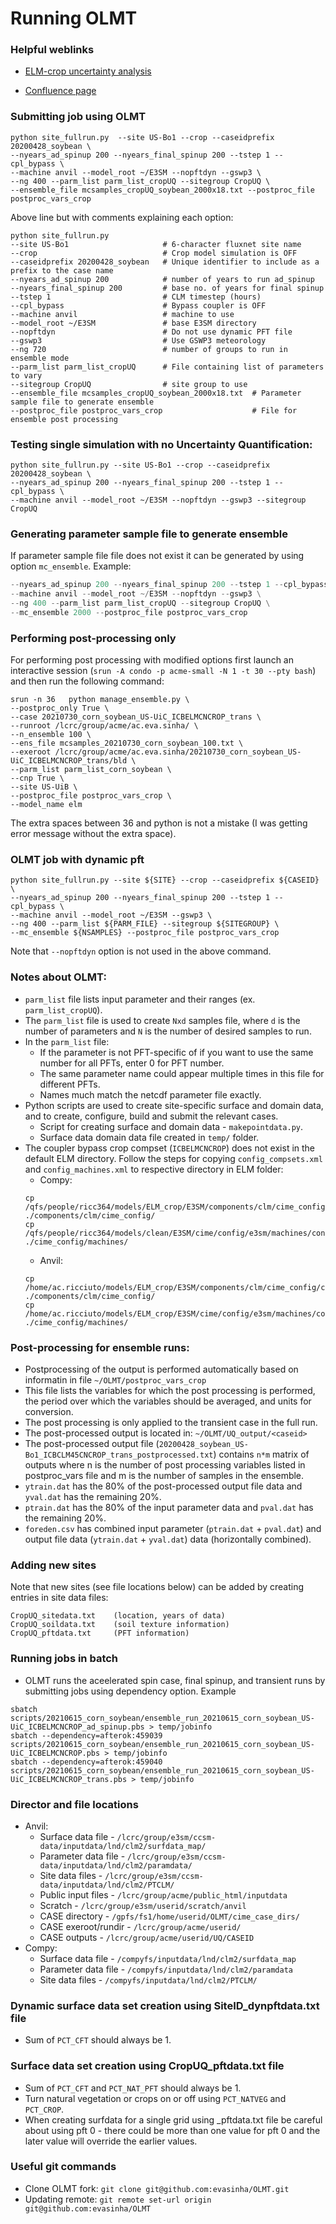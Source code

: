 # Running OLMT


### Helpful weblinks
* [ELM-crop uncertainty analysis](https://docs.google.com/document/d/1fBuvgCtB5vBeupfS9FJaxWth4N7e4sp-INebl5W-Y0A/edit) 

* [Confluence page](https://acme-climate.atlassian.net/wiki/spaces/LND/pages/56033372/Running+ALM+offline+single+point+global+and+ensemble+capabilities)


### Submitting job using OLMT
```
python site_fullrun.py  --site US-Bo1 --crop --caseidprefix 20200428_soybean \
--nyears_ad_spinup 200 --nyears_final_spinup 200 --tstep 1 --cpl_bypass \
--machine anvil --model_root ~/E3SM --nopftdyn --gswp3 \
--ng 400 --parm_list parm_list_cropUQ --sitegroup CropUQ \
--ensemble_file mcsamples_cropUQ_soybean_2000x18.txt --postproc_file postproc_vars_crop
```

Above line but with comments explaining each option:
```
python site_fullrun.py 
--site US-Bo1                     # 6-character fluxnet site name
--crop                            # Crop model simulation is OFF
--caseidprefix 20200428_soybean   # Unique identifier to include as a prefix to the case name
--nyears_ad_spinup 200            # number of years to run ad_spinup
--nyears_final_spinup 200         # base no. of years for final spinup
--tstep 1                         # CLM timestep (hours)
--cpl_bypass                      # Bypass coupler is OFF
--machine anvil                   # machine to use
--model_root ~/E3SM               # base E3SM directory
--nopftdyn                        # Do not use dynamic PFT file
--gswp3                           # Use GSWP3 meteorology
--ng 720                          # number of groups to run in ensemble mode
--parm_list parm_list_cropUQ      # File containing list of parameters to vary
--sitegroup CropUQ                # site group to use
--ensemble_file mcsamples_cropUQ_soybean_2000x18.txt  # Parameter sample file to generate ensemble
--postproc_file postproc_vars_crop                    # File for ensemble post processing
```


### Testing single simulation with no Uncertainty Quantification:
```
python site_fullrun.py --site US-Bo1 --crop --caseidprefix 20200428_soybean \
--nyears_ad_spinup 200 --nyears_final_spinup 200 --tstep 1 --cpl_bypass \
--machine anvil --model_root ~/E3SM --nopftdyn --gswp3 --sitegroup CropUQ
```


### Generating parameter sample file to generate ensemble
If parameter sample file file does not exist it can be generated by using option `mc_ensemble`. Example:
```python site_fullrun.py --site US-Bo1 --crop --caseidprefix 20200428_soybean \
--nyears_ad_spinup 200 --nyears_final_spinup 200 --tstep 1 --cpl_bypass \
--machine anvil --model_root ~/E3SM --nopftdyn --gswp3 \
--ng 400 --parm_list parm_list_cropUQ --sitegroup CropUQ \
--mc_ensemble 2000 --postproc_file postproc_vars_crop
```


### Performing post-processing only
For performing post processing with modified options first launch an interactive session (`srun -A condo -p acme-small -N 1 -t 30 --pty bash`) and then run the following command:
```
srun -n 36   python manage_ensemble.py \
--postproc_only True \
--case 20210730_corn_soybean_US-UiC_ICBELMCNCROP_trans \
--runroot /lcrc/group/acme/ac.eva.sinha/ \
--n_ensemble 100 \
--ens_file mcsamples_20210730_corn_soybean_100.txt \
--exeroot /lcrc/group/acme/ac.eva.sinha/20210730_corn_soybean_US-UiC_ICBELMCNCROP_trans/bld \
--parm_list parm_list_corn_soybean \
--cnp True \
--site US-UiB \
--postproc_file postproc_vars_crop \
--model_name elm
```
The extra spaces between 36 and python is not a mistake (I was getting error message without the extra space).


### OLMT job with dynamic pft
```
python site_fullrun.py --site ${SITE} --crop --caseidprefix ${CASEID} \
--nyears_ad_spinup 200 --nyears_final_spinup 200 --tstep 1 --cpl_bypass \
--machine anvil --model_root ~/E3SM --gswp3 \
--ng 400 --parm_list ${PARM_FILE} --sitegroup ${SITEGROUP} \
--mc_ensemble ${NSAMPLES} --postproc_file postproc_vars_crop
```
Note that `--nopftdyn` option is not used in the above command.


### Notes about OLMT:
* `parm_list` file lists input parameter and their ranges (ex. `parm_list_cropUQ`).
* The `parm_list` file is used to create `Nxd` samples file, where `d` is the number of parameters and `N` is the number of desired samples to run.
* In the `parm_list` file:
	* If the parameter is not PFT-specific of if you want to use the same number for all PFTs, enter 0 for PFT number. 
	* The same parameter name could appear multiple times in this file for different PFTs. 
	* Names much match the netcdf parameter file exactly.
* Python scripts are used to create site-specific surface and domain data, and to create, configure, build and submit the relevant cases.
	* Script for creating surface and domain data - `makepointdata.py`. 
	* Surface data domain data file created in `temp/` folder.  
* The coupler bypass crop compset (`ICBELMCNCROP`) does not exist in the default ELM directory. Follow the steps for copying `config_compsets.xml` and `config_machines.xml` to respective directory in ELM folder:
	* Compy:
	```
	cp /qfs/people/ricc364/models/ELM_crop/E3SM/components/clm/cime_config/config_compsets.xml ./components/clm/cime_config/
	cp /qfs/people/ricc364/models/clean/E3SM/cime/config/e3sm/machines/config_machines.xml ./cime_config/machines/
	```
	* Anvil:
	```
	cp /home/ac.ricciuto/models/ELM_crop/E3SM/components/clm/cime_config/config_compsets.xml ./components/clm/cime_config/
	cp /home/ac.ricciuto/models/ELM_crop/E3SM/cime/config/e3sm/machines/config_machines.xml ./cime_config/machines/
	```
	
### Post-processing for ensemble runs:
* Postprocessing of the output is performed automatically based on informatin in file `~/OLMT/postproc_vars_crop`
* This file lists the variables for which the post processing is performed, the period over which the variables should be averaged, and units for conversion. 
* The post processing is only applied to the transient case in the full run.
* The post-processed output is located in: `~/OLMT/UQ_output/<caseid>`
* The post-processed output file (`20200428_soybean_US-Bo1_ICBCLM45CNCROP_trans_postprocessed.txt`) contains `n*m` matrix of outputs where n is the number of post processing variables listed in postproc_vars file and m is the number of samples in the ensemble.
* `ytrain.dat` has the 80% of the post-processed output file data and `yval.dat` has the remaining 20%.
* `ptrain.dat` has the 80% of the input parameter data and `pval.dat` has the remaining 20%.
* `foreden.csv` has combined  input parameter (`ptrain.dat` + `pval.dat`) and  output file data (`ytrain.dat` + `yval.dat`) data  (horizontally combined).


### Adding new sites
Note that new sites (see file locations below) can be added by creating entries in site data files:
```
CropUQ_sitedata.txt    (location, years of data)
CropUQ_soildata.txt    (soil texture information)
CropUQ_pftdata.txt     (PFT information)
```


### Running jobs in batch
* OLMT runs the aceelerated spin case, final spinup, and transient runs by submitting jobs using dependency option. Example

```
sbatch scripts/20210615_corn_soybean/ensemble_run_20210615_corn_soybean_US-UiC_ICBELMCNCROP_ad_spinup.pbs > temp/jobinfo
sbatch --dependency=afterok:459039 scripts/20210615_corn_soybean/ensemble_run_20210615_corn_soybean_US-UiC_ICBELMCNCROP.pbs > temp/jobinfo
sbatch --dependency=afterok:459040 scripts/20210615_corn_soybean/ensemble_run_20210615_corn_soybean_US-UiC_ICBELMCNCROP_trans.pbs > temp/jobinfo
```
	

### Director and file locations
* Anvil:
	* Surface data file   - `/lcrc/group/e3sm/ccsm-data/inputdata/lnd/clm2/surfdata_map/` 
	* Parameter data file - `/lcrc/group/e3sm/ccsm-data/inputdata/lnd/clm2/paramdata/`
	* Site data files     - `/lcrc/group/e3sm/ccsm-data/inputdata/lnd/clm2/PTCLM/`
	* Public input files  - `/lcrc/group/acme/public_html/inputdata`
	* Scratch             - `/lcrc/group/e3sm/userid/scratch/anvil`
	* CASE directory      - `/gpfs/fs1/home/userid/OLMT/cime_case_dirs/`
	* CASE exeroot/rundir - `/lcrc/group/acme/userid/`
	* CASE outputs        - `/lcrc/group/acme/userid/UQ/CASEID`
* Compy:
	* Surface data file   - `/compyfs/inputdata/lnd/clm2/surfdata_map`
	* Parameter data file - `/compyfs/inputdata/lnd/clm2/paramdata`
	* Site data files     - `/compyfs/inputdata/lnd/clm2/PTCLM/`


### Dynamic surface data set creation using SiteID\_dynpftdata.txt file
* Sum of `PCT_CFT` should always be 1.


### Surface data set creation using CropUQ_pftdata.txt file
* Sum of `PCT_CFT` and `PCT_NAT_PFT` should always be 1. 
* Turn natural vegetation or crops on or off using `PCT_NATVEG` and `PCT_CROP`.
* When creating surfdata for a single grid using _pftdata.txt file be careful about using pft 0 - there could be more than one value for pft 0 and the later value will override the earlier values.


### Useful git commands
* Clone OLMT fork: `git clone git@github.com:evasinha/OLMT.git`
* Updating remote: `git remote set-url origin git@github.com:evasinha/OLMT`
